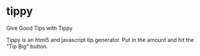 tippy
=====

Give Good Tips with Tippy

Tippy is an html5 and javascript tip generator. Put in the amount and hit the "Tip Big" button.
